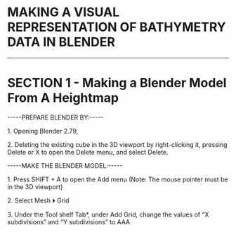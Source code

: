 # MAKING A VISUAL REPRESENTATION OF BATHYMETRY DATA IN BLENDER
---

# SECTION 1 - Making a Blender Model From A Heightmap

<p> -----PREPARE BLENDER BY:-----</p>
<p> 1. Opening Blender 2.79,</p>
<p> 2. Deleting the existing cube in the 3D viewport by right-clicking it, pressing Delete or X to open the Delete menu, and select Delete.</p>
<p>-----MAKE THE BLENDER MODEL:-----  </p>
<p> 1. Press SHIFT + A to open the Add menu 
       (Note: The mouse pointer must be in the 3D viewport) </p>
<p> 2. Select Mesh ⏵ Grid </p>
<p> 3. Under the Tool shelf Tab*, under Add Grid, change the values of “X subdivisions” and “Y subdivisions” to AAA </p>
<p>  </p>
<p>  </p>
<p>  </p>
<p>  </p>
